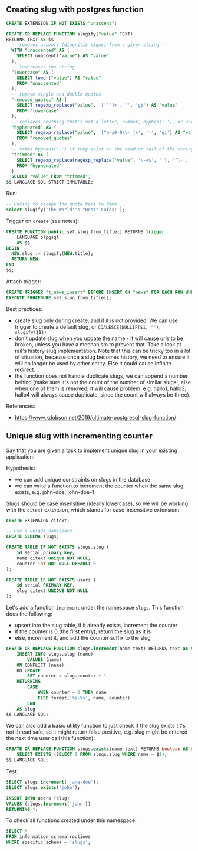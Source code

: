 ## Creating slug with postgres function

```sql
CREATE EXTENSION IF NOT EXISTS "unaccent";

CREATE OR REPLACE FUNCTION slugify("value" TEXT)
RETURNS TEXT AS $$
  -- removes accents (diacritic signs) from a given string --
  WITH "unaccented" AS (
    SELECT unaccent("value") AS "value"
  ),
  -- lowercases the string
  "lowercase" AS (
    SELECT lower("value") AS "value"
    FROM "unaccented"
  ),
  -- remove single and double quotes
  "removed_quotes" AS (
    SELECT regexp_replace("value", '[''"]+', '', 'gi') AS "value"
    FROM "lowercase"
  ),
  -- replaces anything that's not a letter, number, hyphen('-'), or underscore('_') with a hyphen('-')
  "hyphenated" AS (
    SELECT regexp_replace("value", '[^a-z0-9\\-_]+', '-', 'gi') AS "value"
    FROM "removed_quotes"
  ),
  -- trims hyphens('-') if they exist on the head or tail of the string
  "trimmed" AS (
    SELECT regexp_replace(regexp_replace("value", '\-+$', ''), '^\-', '') AS "value"
    FROM "hyphenated"
  )
  SELECT "value" FROM "trimmed";
$$ LANGUAGE SQL STRICT IMMUTABLE;
```

Run:
```sql
-- Having to escape the quote here to demo...
select slugify('The World''s "Best" Cafés!');
```

Trigger on `create` (see notes):

```sql
CREATE FUNCTION public.set_slug_from_title() RETURNS trigger
    LANGUAGE plpgsql
    AS $$
BEGIN
  NEW.slug := slugify(NEW.title);
  RETURN NEW;
END
$$;
```

Attach trigger:

```sql
CREATE TRIGGER "t_news_insert" BEFORE INSERT ON "news" FOR EACH ROW WHEN (NEW.title IS NOT NULL AND NEW.slug IS NULL)
EXECUTE PROCEDURE set_slug_from_title();
```

Best practices:
- create slug only during create, and if it is not provided. We can use trigger to create a default slug, or `COALESCE(NULLIF($1, ''), slugify($1))`
- don't update slug when you update the name - it will cause urls to be broken, unless you have a mechanism to prevent that. Take a look at rail's history slug implementation. Note that this can be tricky too in a lot of situation, because once a slug becomes history, we need to ensure it will no longer be used by other entity. Else it could cause infinite redirect.
- the function does not handle duplicate slugs, we can append a number behind (make sure it's not the count of the number of similar slugs!, else when one of them is removed, it will cause problem. e.g. hallo1, hallo3, hallo4 will always cause duplicate, since the count will always be three).

References:
- https://www.kdobson.net/2019/ultimate-postgresql-slug-function/


## Unique slug with incrementing counter

Say that you are given a task to implement unique slug in your existing application:

Hypothesis:
- we can add unique constraints on slugs in the database
- we can write a function to increment the counter when the same slug exists, e.g. john-doe, john-doe-1

Slugs should be case insensitive (ideally lowercase), so we will be working with the `citext` extension, which stands for case-insensitive extension:

```sql
CREATE EXTENSION citext;

-- Use a unique namespace.
CREATE SCHEMA slugs;

CREATE TABLE IF NOT EXISTS slugs.slug (
	id serial primary key,
	name citext unique NOT NULL,
	counter int NOT NULL DEFAULT 0
);

CREATE TABLE IF NOT EXISTS users (
	id serial PRIMARY KEY,
	slug citext UNIQUE NOT NULL
);
```

Let's add a function `increment` under the namespace `slugs`. This function does the following:

- upsert into the slug table, if it already exists, increment the counter
- if the counter is 0 (the first entry), return the slug as it is
- else, increment it, and add the counter suffix to the slug

```sql
CREATE OR REPLACE FUNCTION slugs.increment(name text) RETURNS text as $$
	INSERT INTO slugs.slug (name)
		VALUES (name)
	ON CONFLICT (name)
	DO UPDATE 
		SET counter = slug.counter + 1
	RETURNING 
		CASE 
			WHEN counter = 0 THEN name 
			ELSE format('%s-%s', name, counter) 
		END 
	AS slug
$$ LANGUAGE SQL;
```

We can also add a basic utility function to just check if the slug exists (it's not thread safe, so it might return false positive, e.g. slug might be entered the next time user call this function):
```sql
CREATE OR REPLACE FUNCTION slugs.exists(name text) RETURNS boolean AS $$
	SELECT EXISTS (SELECT 1 FROM slugs.slug WHERE name = $1);
$$ LANGUAGE SQL;
```

Test:
```sql
SELECT slugs.increment('jane-doe');
SELECT slugs.exists('john');

INSERT INTO users (slug)
VALUES (slugs.increment('john'))
RETURNING *;
```

To check all functions created under this namespace:
```sql
SELECT * 
FROM information_schema.routines
WHERE specific_schema = 'slugs';
```
